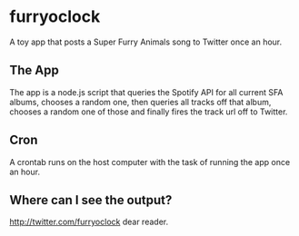 # furryoclock
A toy app that posts a Super Furry Animals song to Twitter once an hour.

## The App

The app is a node.js script that queries the Spotify API for all current SFA albums, chooses a random one, then queries all tracks off that album, chooses a random one of those and finally fires the track url off to Twitter.

## Cron

A crontab runs on the host computer with the task of running the app once an hour.

## Where can I see the output?

http://twitter.com/furryoclock dear reader.

